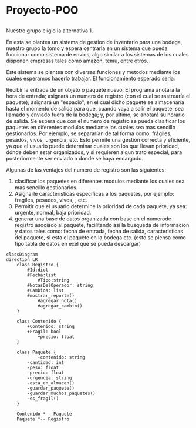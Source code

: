 # Proyecto-POO
## 
Nuestro grupo eligio la alternativa 1.

En esta se plantea un sistema de gestion de inventario para una bodega, nuestro grupo la tomo y espera centrarla en un sistema que pueda funcionar como sistema de envios, algo similar a los sistemas de los cuales disponen empresas tales como amazon, temu, entre otros.

Este sistema se plantea con diversas funciones y metodos mediante los cuales esperamos hacerlo trabajar. El funcionamiento esperado seria: 

Recibir la entrada de un objeto o paquete nuevo: El programa anotará la hora de entrada; asignará un numero de registro (con el cual se rastrearía el paquete); asignará un "espacio", en el cual dicho paquete se almacenaría hasta el momento de salida para que, cuando vaya a salir el paquete, sea llamado y  enviado fuera de la bodega; y, por último, se anotará su horario de salida. Se espera que con el numero de registro se pueda clasificar los paquetes en diferentes modulos mediante los cuales sea mas sencillo gestionarlos. Por ejemplo, se separarían de tal forma como: frágiles, pesados, vivos, urgencia, etc. Esto permite una gestion correcta y eficiente, ya que el usuario puede determinar cuales son los que llevan prioridad, dónde deben estar organizados, y si requieren algun trato especial, para posteriormente ser enviado a donde se haya encargado.  

Algunas de las ventajes del numero de registro son las siguientes:
1. clasificar los paquetes en diferentes modulos mediante los cuales sea mas sencillo gestionarlos. 
2. Asignarle caracteristicas especificas a los paquetes, por ejemplo: fragiles, pesados, vivos, , etc.
3. Permitir que el usuario determine la prioridad de cada paquete, ya sea: urgente, normal, baja prioridad.
4. generar una base de datos organizada con base en el numerode registro asociado al paquete, facilitando asi la busqueda de informacion y datos tales como: fecha de entrada, fecha de salida, caracteristicas del paquete, si esta el paquete en la bodega etc. (esto se piensa como tipo tabla de datos en exel que se pueda descargar)

```mermaid
classDiagram
direction LR
    class Registro {
	    #Id:dict
	    #Fecha:list
            #Tipo:string
	    #NotasDelOperador: string
	    #Cambios: list
	    #mostrar_reporte()
            #agregar_nota()
            #agregar_cambio()
    }

    class Contenido {
	    +Contenido: string
	    +Fragil: bool
            +precio: float
    }

    class Paquete {
            -contenido: string
	    -cantidad: int
	    -peso: float
		-precio: float
		-urgencia: string
	    -esta_en_almacen()
	    -guardar_paquete()
	    -guardar_muchos_paquetes()
	    -es_fragil()
    }

    Contenido *-- Paquete
    Paquete *-- Registro

```
